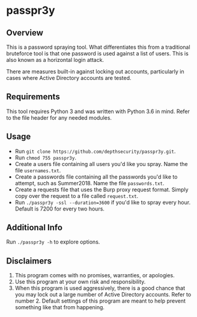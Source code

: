 # passpr3y

## Overview

This is a password spraying tool. What differentiates this from a traditional bruteforce tool is that one password is used against a list of users. This is also known as a horizontal login attack.

There are measures built-in against locking out accounts, particularly in cases where Active Directory accounts are tested.

## Requirements
This tool requires Python 3 and was written with Python 3.6 in mind. Refer to the file header for any needed modules.

## Usage

* Run `git clone https://github.com/depthsecurity/passpr3y.git`.
* Run `chmod 755 passpr3y`.
* Create a users file containing all users you'd like you spray. Name the file `usernames.txt`.
* Create a passwords file containing all the passwords you'd like to attempt, such as Summer2018. Name the file `passwords.txt`.
* Create a requests file that uses the Burp proxy request format. Simply copy over the request to a file called `request.txt`.
* Run `./passpr3y -ssl --duration=3600` if you'd like to spray every hour. Default is 7200 for every two hours.

## Additional Info
Run `./passpr3y -h` to explore options.

## Disclaimers
1. This program comes with no promises, warranties, or apologies. 
2. Use this program at your own risk and responsibility.
3. When this program is used aggressively, there is a good chance that you may lock out a large number of Active Directory accounts. Refer to number 2. Default settings of this program are meant to help prevent something like that from happening.
